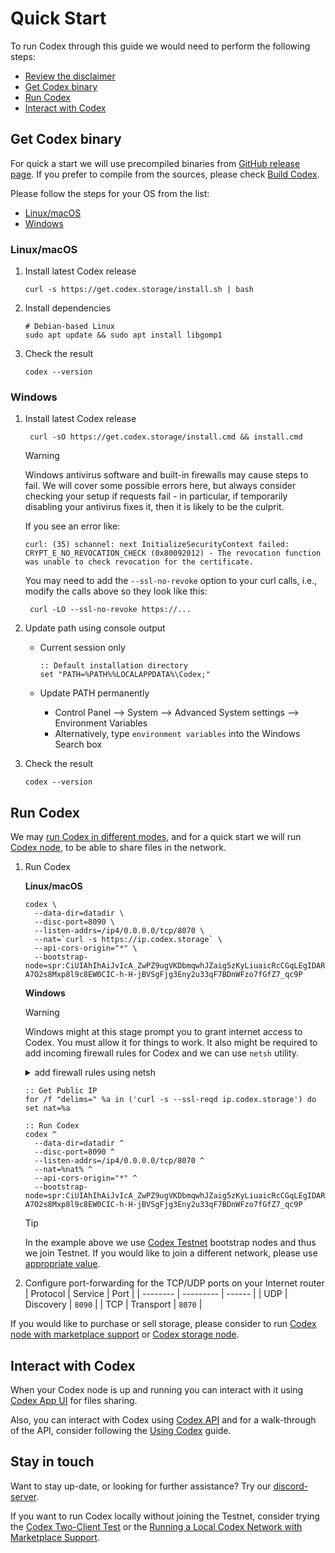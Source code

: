 # Quick Start

To run Codex through this guide we would need to perform the following steps:
- [Review the disclaimer](/codex/disclaimer)
- [Get Codex binary](#get-codex-binary)
- [Run Codex](#run-codex)
- [Interact with Codex](#interact-with-codex)

## Get Codex binary

For quick a start we will use precompiled binaries from [GitHub release page](https://github.com/codex-storage/nim-codex/releases). If you prefer to compile from the sources, please check [Build Codex](/learn/build).

Please follow the steps for your OS from the list:
- [Linux/macOS](#linux-macos)
- [Windows](#windows)

### Linux/macOS

1. Install latest Codex release
   ```shell
   curl -s https://get.codex.storage/install.sh | bash
   ```

2. Install dependencies
   ```shell
   # Debian-based Linux
   sudo apt update && sudo apt install libgomp1
   ```

3. Check the result
   ```shell
   codex --version
   ```

### Windows

1. Install latest Codex release
   ```batch
    curl -sO https://get.codex.storage/install.cmd && install.cmd 
   ```

   > [!WARNING]
   > Windows antivirus software and built-in firewalls may cause steps to fail. We will cover some possible errors here, but always consider checking your setup if requests fail - in particular, if temporarily disabling your antivirus fixes it, then it is likely to be the culprit.

   If you see an error like:

   ```batch
   curl: (35) schannel: next InitializeSecurityContext failed: CRYPT_E_NO_REVOCATION_CHECK (0x80092012) - The revocation function was unable to check revocation for the certificate.
   ```

   You may need to add the `--ssl-no-revoke` option to your curl calls, i.e., modify the calls above so they look like this:

   ```batch
    curl -LO --ssl-no-revoke https://...
    ```

2. Update path using console output
    - Current session only
      ```batch
      :: Default installation directory
      set "PATH=%PATH%%LOCALAPPDATA%\Codex;"
      ```

    - Update PATH permanently
      - Control Panel --> System --> Advanced System settings --> Environment Variables
      - Alternatively, type `environment variables` into the Windows Search box

3. Check the result
   ```shell
   codex --version
   ```

## Run Codex

We may [run Codex in different modes](/learn/run#run), and for a quick start we will run [Codex node](/learn/run#codex-node), to be able to share files in the network.

1. Run Codex

   **Linux/macOS**
   ```shell
   codex \
     --data-dir=datadir \
     --disc-port=8090 \
     --listen-addrs=/ip4/0.0.0.0/tcp/8070 \
     --nat=`curl -s https://ip.codex.storage` \
     --api-cors-origin="*" \
     --bootstrap-node=spr:CiUIAhIhAiJvIcA_ZwPZ9ugVKDbmqwhJZaig5zKyLiuaicRcCGqLEgIDARo8CicAJQgCEiECIm8hwD9nA9n26BUoNuarCEllqKDnMrIuK5qJxFwIaosQ3d6esAYaCwoJBJ_f8zKRAnU6KkYwRAIgM0MvWNJL296kJ9gWvfatfmVvT-A7O2s8Mxp8l9c8EW0CIC-h-H-jBVSgFjg3Eny2u33qF7BDnWFzo7fGfZ7_qc9P
   ```

   **Windows**

   > [!WARNING]
   > Windows might at this stage prompt you to grant internet access to Codex. You must allow it for things to work.
   > It also might be required to add incoming firewall rules for Codex and we can use `netsh` utility.

   <details>
   <summary>add firewall rules using netsh</summary>

   ```batch
   :: Add rules
   netsh advfirewall firewall add rule name="Allow Codex (TCP-In)" protocol=TCP dir=in localport=8070 action=allow
   netsh advfirewall firewall add rule name="Allow Codex (UDP-In)" protocol=UDP dir=in localport=8090 action=allow

   :: List rules
   netsh advfirewall firewall show rule name=all | find /I "Codex"

   :: Delete rules
   netsh advfirewall firewall delete rule name="Allow Codex (TCP-In)"
   netsh advfirewall firewall delete rule name="Allow Codex (UDP-In)"
   ```
   </details>

   ```batch
   :: Get Public IP
   for /f "delims=" %a in ('curl -s --ssl-reqd ip.codex.storage') do set nat=%a

   :: Run Codex
   codex ^
     --data-dir=datadir ^
     --disc-port=8090 ^
     --listen-addrs=/ip4/0.0.0.0/tcp/8070 ^
     --nat=%nat% ^
     --api-cors-origin="*" ^
     --bootstrap-node=spr:CiUIAhIhAiJvIcA_ZwPZ9ugVKDbmqwhJZaig5zKyLiuaicRcCGqLEgIDARo8CicAJQgCEiECIm8hwD9nA9n26BUoNuarCEllqKDnMrIuK5qJxFwIaosQ3d6esAYaCwoJBJ_f8zKRAnU6KkYwRAIgM0MvWNJL296kJ9gWvfatfmVvT-A7O2s8Mxp8l9c8EW0CIC-h-H-jBVSgFjg3Eny2u33qF7BDnWFzo7fGfZ7_qc9P
   ```

   > [!TIP]
   > In the example above we use [Codex Testnet](/networks/testnet#bootstrap-nodes) bootstrap nodes and thus we join Testnet. If you would like to join a different network, please use [appropriate value](/networks/networks).

2. Configure port-forwarding for the TCP/UDP ports on your Internet router
   | Protocol | Service   | Port   |
   | -------- | --------- | ------ |
   | UDP      | Discovery | `8090` |
   | TCP      | Transport | `8070` |

If you would like to purchase or sell storage, please consider to run [Codex node with marketplace support](/learn/run#codex-node-with-marketplace-support) or [Codex storage node](/learn/run#codex-storage-node).

## Interact with Codex

When your Codex node is up and running you can interact with it using [Codex App UI](https://app.codex.storage) for files sharing.

Also, you can interact with Codex using [Codex API](/developers/api) and for a walk-through of the API, consider following the [Using Codex](/learn/using) guide.

## Stay in touch

Want to stay up-date, or looking for further assistance? Try our [discord-server](https://discord.gg/codex-storage).

If you want to run Codex locally without joining the Testnet, consider trying the [Codex Two-Client Test](/learn/local-two-client-test) or the [Running a Local Codex Network with Marketplace Support](/learn/local-marketplace).
